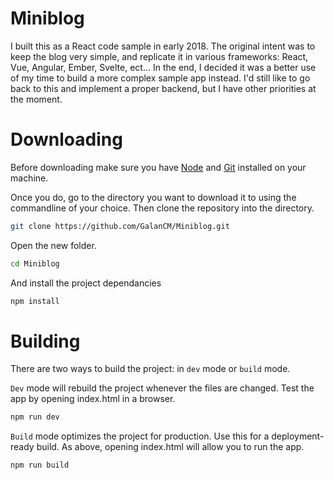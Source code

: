# Miniblog
I built this as a React code sample in early 2018. The original intent was to keep the blog very simple, and replicate it in various frameworks: React, Vue, Angular, Ember, Svelte, ect… In the end, I decided it was a better use of my time to build a more complex sample app instead. I'd still like to go back to this and implement a proper backend, but I have other priorities at the moment.

# Downloading
Before downloading make sure you have [Node](http://www.nodejs.org) and [Git](http://www.git-scm.com) installed on your machine.

Once you do, go to the directory you want to download it to using the commandline of your choice. Then clone the repository into the directory.
```bash
git clone https://github.com/GalanCM/Miniblog.git
```
Open the new folder.
```bash
cd Miniblog
```
And install the project dependancies 
```bash
npm install
```

# Building
There are two ways to build the project: in `dev` mode or `build` mode. 

`Dev` mode will rebuild the project whenever the files are changed. Test the app by opening index.html in a browser.
```bash
npm run dev
```

`Build` mode optimizes the project for production. Use this for a deployment-ready build. As above, opening index.html will allow you to run the app.
```bash
npm run build
```
